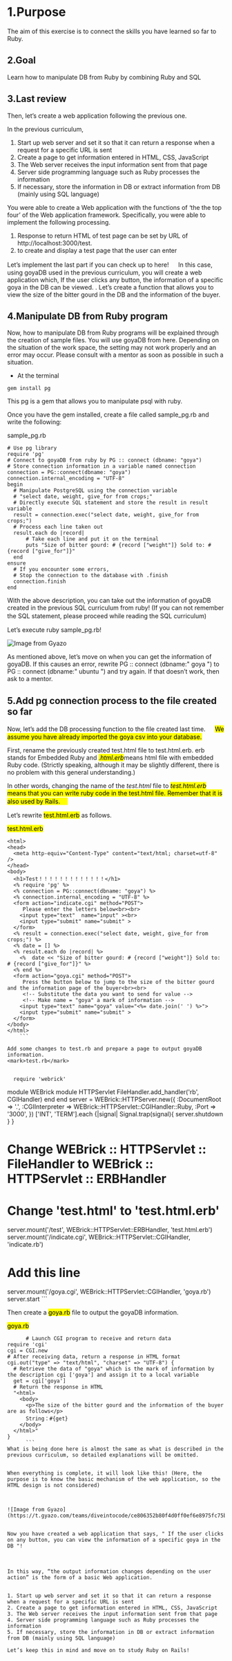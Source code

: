 # 1.Purpose

The aim of this exercise is to connect the skills you have learned so far to Ruby.

## 2.Goal
Learn how to manipulate DB from Ruby by combining Ruby and SQL

## 3.Last review

Then, let’s create a web application following the previous one.

In the previous curriculum,


1. Start up web server and set it so that it can return a response when a request for a specific URL is sent
1. Create a page to get information entered in HTML, CSS, JavaScript
1. The Web server receives the input information sent from that page
1. Server side programming language such as Ruby processes the information
1. If necessary, store the information in DB or extract information from DB (mainly using SQL language)

You were able to create a Web application with the functions of ‘the the top four’ of the Web application framework.
Specifically, you were able to implement the following processing.


1. Response to return HTML of test page can be set by URL of http://localhost:3000/test.
2. to create and display a test page that the user can enter

Let’s implement the last part if you can check up to here!
　
In this case, using goyaDB used in the previous curriculum, you will create a web application which, If the user clicks any button, the information of a specific goya in the DB can be viewed. .
Let’s create a function that allows you to view the size of the bitter gourd in the DB and the information of the buyer.

## 4.Manipulate DB from Ruby program

Now, how to manipulate DB from Ruby programs will be explained through the creation of sample files.
You will use goyaDB from here. Depending on the situation of the work space, the setting may not work properly and an error may occur. Please consult with a mentor as soon as possible in such a situation.
- At the terminal
```
gem install pg
```
This pg is a gem that allows you to manipulate psql with ruby.

Once you have the gem installed, create a file called sample_pg.rb and write the following:

sample_pg.rb

```
# Use pg library
require 'pg'
# Connect to goyaDB from ruby by PG :: connect (dbname: "goya")
# Store connection information in a variable named connection
connection = PG::connect(dbname: "goya")
connection.internal_encoding = "UTF-8"
begin
  # Manipulate PostgreSQL using the connection variable
  # "select date, weight, give_for from crops;"
  # Directly execute SQL statement and store the result in result variable
  result = connection.exec("select date, weight, give_for from crops;")
  # Process each line taken out
  result.each do |record|
      # Take each line and put it on the terminal
      puts "Size of bitter gourd: # {record ["weight"]} Sold to: # {record ["give_for"]}"
  end
ensure
  # If you encounter some errors,
  # Stop the connection to the database with .finish
  connection.finish
end
```

With the above description, you can take out the information of goyaDB created in the previous SQL curriculum from ruby! (If you can not remember the SQL statement, please proceed while reading the SQL curriculum)
　


Let’s execute ruby sample_pg.rb!

![Image from Gyazo](https://t.gyazo.com/teams/diveintocode/6a75ab0edfe1d2852e702b3419042e61.png)

As mentioned above, let’s move on when you can get the information of goyaDB.
If this causes an error, rewrite PG :: connect (dbname:" goya ") to PG :: connect (dbname:" ubuntu ") and try again. If that doesn’t work, then ask to a mentor.

## 5.Add pg connection process to the file created so far

Now, let’s add the DB processing function to the file created last time.
　
<mark>We assume you have already imported the goya csv into your database.</mark>

First, rename the previously created test.html file to test.html.erb.
erb stands for Embedded Ruby and <mark>*.html.erb*</mark>means html file with embedded Ruby code. (Strictly speaking, although it may be slightly different, there is no problem with this general understanding.)


In other words, changing the name of the *test.html* file to <mark>*test.html.erb*<mark> means that you can write ruby code in the test.html file.
Remember that it is also used by Rails.
　


Let’s rewrite <mark>test.html.erb</mark> as follows.
  
  <mark>test.html.erb</mark> 
  ```
  <html>
  <head>
    <meta http-equiv="Content-Type" content="text/html; charset=utf-8" />
  </head>
  <body>
    <h1>Test！！！！！！！！！！！！！</h1>
    <% require 'pg' %>
    <% connection = PG::connect(dbname: "goya") %>
    <% connection.internal_encoding = "UTF-8" %>
    <form action="indicate.cgi" method="POST">
       Please enter the letters below<br><br>
      <input type="text"  name="input" ><br>
      <input type="submit" name="submit" >
    </form>
    <% result = connection.exec("select date, weight, give_for from crops;") %>
    <% date = [] %>
    <% result.each do |record| %>
      <%  date << "Size of bitter gourd: # {record ["weight"]} Sold to: # {record ["give_for"]}" %>
    <% end %>
    <form action="goya.cgi" method="POST">
       Press the button below to jump to the size of the bitter gourd and the information page of the buyer<br><br>
       <!-- Substitute the data you want to send for value -->
       <!-- Make name = "goya" a mark of information -->
      <input type="text" name="goya" value="<%= date.join(' ') %>">
      <input type="submit" name="submit" >
    </form>
  </body>
</html>
      ```
      
Add some changes to test.rb and prepare a page to output goyaDB information.
<mark>test.rb</mark>
    
 ```
      require 'webrick'
module WEBrick
	  module HTTPServlet
	    FileHandler.add_handler('rb', CGIHandler)
	  end
	end
server = WEBrick::HTTPServer.new({
  :DocumentRoot => '.',
	  :CGIInterpreter => WEBrick::HTTPServlet::CGIHandler::Ruby,
	  :Port => '3000',
})
['INT', 'TERM'].each {|signal|
	  Signal.trap(signal){ server.shutdown }
	}
# Change WEBrick :: HTTPServlet :: FileHandler to WEBrick :: HTTPServlet :: ERBHandler
# Change 'test.html' to 'test.html.erb'
server.mount('/test', WEBrick::HTTPServlet::ERBHandler, 'test.html.erb')
server.mount('/indicate.cgi', WEBrick::HTTPServlet::CGIHandler, 'indicate.rb')
# Add this line
server.mount('/goya.cgi', WEBrick::HTTPServlet::CGIHandler, 'goya.rb')
server.start
      ```
      
Then create a <mark>goya.rb</mark> file to output the goyaDB information.
      
<mark>goya.rb</mark>
```
      # Launch CGI program to receive and return data
require 'cgi'
cgi = CGI.new
# After receiving data, return a response in HTML format
cgi.out("type" => "text/html", "charset" => "UTF-8") {
  # Retrieve the data of "goya" which is the mark of information by the description cgi ['goya'] and assign it to a local variable
  get = cgi['goya']
  # Return the response in HTML
  "<html>
    <body>
      <p>The size of the bitter gourd and the information of the buyer are as follows</p>
      String：#{get}
    </body>
  </html>"
}
      ```
What is being done here is almost the same as what is described in the previous curriculum, so detailed explanations will be omitted.


When everything is complete, it will look like this! (Here, the purpose is to know the basic mechanism of the web application, so the HTML design is not considered)

      
      
![Image from Gyazo](https://t.gyazo.com/teams/diveintocode/ce806352b80f4d0ff0ef6e8975fc75b7.png)
      
      
Now you have created a web application that says, " If the user clicks on any button, you can view the information of a specific goya in the DB "!
　


In this way, “the output information changes depending on the user action” is the form of a basic Web application.


1. Start up web server and set it so that it can return a response when a request for a specific URL is sent
2. Create a page to get information entered in HTML, CSS, JavaScript
3. The Web server receives the input information sent from that page
4. Server side programming language such as Ruby processes the information
5. If necessary, store the information in DB or extract information from DB (mainly using SQL language)

Let’s keep this in mind and move on to study Ruby on Rails!
      

      
      

     
　
